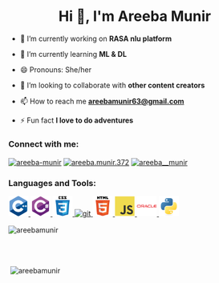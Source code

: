 <h1 align="center">Hi 👋, I'm Areeba Munir</h1>

- 🔭 I’m currently working on **RASA nlu platform**

- 🌱 I’m currently learning **ML & DL**

- 😄 Pronouns: She/her

- 👯 I’m looking to collaborate with **other content creators**

- 📫 How to reach me **areebamunir63@gmail.com**

- ⚡ Fun fact **I love to do adventures**

<h3 align="left">Connect with me:</h3>
<p align="left">
<a href="https://linkedin.com/in/areeba-munir" target="blank"><img align="center" src="https://cdn.jsdelivr.net/npm/simple-icons@3.0.1/icons/linkedin.svg" alt="areeba-munir" height="30" width="40" /></a>
<a href="https://fb.com/areeba.munir.372" target="blank"><img align="center" src="https://cdn.jsdelivr.net/npm/simple-icons@3.0.1/icons/facebook.svg" alt="areeba.munir.372" height="30" width="40" /></a>
<a href="https://instagram.com/areeba__munir" target="blank"><img align="center" src="https://cdn.jsdelivr.net/npm/simple-icons@3.0.1/icons/instagram.svg" alt="areeba__munir" height="30" width="40" /></a>
</p>

<h3 align="left">Languages and Tools:</h3>
<p align="left"> <a href="https://www.w3schools.com/cpp/" target="_blank"> <img src="https://raw.githubusercontent.com/devicons/devicon/master/icons/cplusplus/cplusplus-original.svg" alt="cplusplus" width="40" height="40"/> </a> <a href="https://www.w3schools.com/cs/" target="_blank"> <img src="https://raw.githubusercontent.com/devicons/devicon/master/icons/csharp/csharp-original.svg" alt="csharp" width="40" height="40"/> </a> <a href="https://www.w3schools.com/css/" target="_blank"> <img src="https://raw.githubusercontent.com/devicons/devicon/master/icons/css3/css3-original-wordmark.svg" alt="css3" width="40" height="40"/> </a> <a href="https://git-scm.com/" target="_blank"> <img src="https://www.vectorlogo.zone/logos/git-scm/git-scm-icon.svg" alt="git" width="40" height="40"/> </a> <a href="https://www.w3.org/html/" target="_blank"> <img src="https://raw.githubusercontent.com/devicons/devicon/master/icons/html5/html5-original-wordmark.svg" alt="html5" width="40" height="40"/> </a> <a href="https://developer.mozilla.org/en-US/docs/Web/JavaScript" target="_blank"> <img src="https://raw.githubusercontent.com/devicons/devicon/master/icons/javascript/javascript-original.svg" alt="javascript" width="40" height="40"/> </a> <a href="https://www.oracle.com/" target="_blank"> <img src="https://raw.githubusercontent.com/devicons/devicon/master/icons/oracle/oracle-original.svg" alt="oracle" width="40" height="40"/> </a> <a href="https://www.python.org" target="_blank"> <img src="https://raw.githubusercontent.com/devicons/devicon/master/icons/python/python-original.svg" alt="python" width="40" height="40"/> </a> </p>

<p><img align="center" src="https://github-readme-stats.vercel.app/api/top-langs?username=areebamunir&show_icons=true&locale=en&layout=compact" alt="areebamunir" /></p>

<br><br><p>&nbsp;<img align="center" src="https://github-readme-stats.vercel.app/api?username=areebamunir&show_icons=true&locale=en" alt="areebamunir" /></p>

